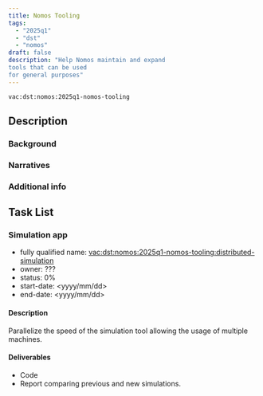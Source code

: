 ```yaml
---
title: Nomos Tooling
tags:
  - "2025q1"
  - "dst"
  - "nomos"
draft: false
description: "Help Nomos maintain and expand
tools that can be used
for general purposes"
---
```


`vac:dst:nomos:2025q1-nomos-tooling`

## Description

### Background

### Narratives

### Additional info

## Task List

### Simulation app

* fully qualified name: <vac:dst:nomos:2025q1-nomos-tooling:distributed-simulation>
* owner: ???
* status: 0%
* start-date: <yyyy/mm/dd>
* end-date: <yyyy/mm/dd>

#### Description

Parallelize the speed of the simulation tool
allowing the usage of multiple machines.

#### Deliverables
* Code
* Report comparing previous and new simulations.